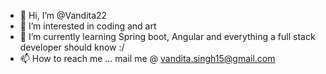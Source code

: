 - 👋 Hi, I’m @Vandita22
- 👀 I’m interested in coding and art
- 🌱 I’m currently learning Spring boot, Angular and everything a full stack developer should know :/
- 📫 How to reach me ... mail me @ vandita.singh15@gmail.com

<!---
Vandita22/Vandita22 is a ✨ special ✨ repository because its `README.md` (this file) appears on your GitHub profile.
You can click the Preview link to take a look at your changes.
--->

